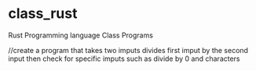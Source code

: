# class_rust
Rust Programming language Class Programs


//create a program that takes two imputs 
divides first imput by the second input 
then check for specific imputs such as divide by 0 and characters